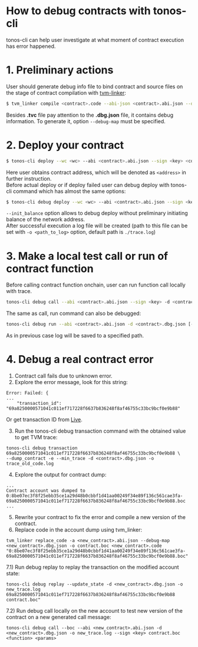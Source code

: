 # How to debug contracts with tonos-cli

tonos-cli can help user investigate at what moment of contract execution has error happened.

# 1. Preliminary actions

User should generate debug info file to bind contract and source files on the stage of contract compilation with
[tvm-linker](https://github.com/tonlabs/TVM-linker#1-generating-a-ready-to-deploy-contract):

```bash
$ tvm_linker compile <contract>.code --abi-json <contract>.abi.json --debug-map <contract>.dbg.json -o <contract>.tvc --lib stdlib_sol.tvm
```

Besides **.tvc** file pay attention to the **.dbg.json** file, it contains debug information. To generate it, option
`--debug-map` must be specified.

# 2. Deploy your contract

```bash
$ tonos-cli deploy --wc <wc> --abi <contract>.abi.json --sign <key> <contract>.tvc <params>
```

Here user obtains contract address, which will be denoted as `<address>` in further instruction.  
Before actual deploy or if deploy failed user can debug deploy with tonos-cli command which has almost the same options:

```bash
$ tonos-cli debug deploy --wc <wc> --abi <contract>.abi.json --sign <key> -d <contract>.dbg.json <contract>.tvc <params> [--init_balance] [-o <path_to_log>]
```

`--init_balance` option allows to debug deploy without preliminary initiating balance of the network address.  
After successful execution a log file will be created (path to this file can be set with `-o <path_to_log>` option,
default path is `./trace.log`)

# 3. Make a local test call or run of contract function

Before calling contract function onchain, user can run function call locally with trace.

```bash
tonos-cli debug call --abi <contract>.abi.json --sign <key> -d <contract>.dbg.json [-o <path_to_log>] <address> <function> <params>
```

The same as call, run command can also be debugged:

```bash
tonos-cli debug run --abi <contract>.abi.json -d <contract>.dbg.json [-o <path_to_log>] <address> <function> <params>
```

As in previous case log will be saved to a specified path.

# 4. Debug a real contract error

1) Contract call fails due to unknown error.
2) Explore the error message, look for this string:

```
Error: Failed: {
...
    "transaction_id": "69a8250000571041c011ef717228f6637b836248f8af46755c33bc9bcf0e9b88"
```

Or get transaction ID from [Live](https://ever.live/landing).

3) Run the tonos-cli debug transaction command with the obtained value to get TVM trace:

```
tonos-cli debug transaction 69a8250000571041c011ef717228f6637b836248f8af46755c33bc9bcf0e9b88 \
--dump_contract -e --min_trace -d <contract>.dbg.json -o trace_old_code.log
```

4) Explore the output for contract dump:

```
...
Contract account was dumped to 0:8be07ec3f8f25ebb35ce1a29d48b0cbbf1d41aa00249f34e89f136c561cae3fa-69a8250000571041c011ef717228f6637b836248f8af46755c33bc9bcf0e9b88.boc
...
```

5) Rewrite your contract to fix the error and compile a new version of the contract.
6) Replace code in the account dump using tvm_linker:

```
tvm_linker replace_code -a <new_contract>.abi.json --debug-map <new_contract>.dbg.json -o contract.boc <new_contract>.code "0:8be07ec3f8f25ebb35ce1a29d48b0cbbf1d41aa00249f34e89f136c561cae3fa-69a8250000571041c011ef717228f6637b836248f8af46755c33bc9bcf0e9b88.boc"
```

7.1) Run debug replay to replay the transaction on the modified account state:

```
tonos-cli debug replay --update_state -d <new_contract>.dbg.json -o new_trace.log 69a8250000571041c011ef717228f6637b836248f8af46755c33bc9bcf0e9b88 contract.boc"
```

7.2) Run debug call locally on the new account to test new version of the contract on a new generated call message:

```
tonos-cli debug call --boc --abi <new_contract>.abi.json -d <new_contract>.dbg.json -o new_trace.log --sign <key> contract.boc <function> <params>
```


